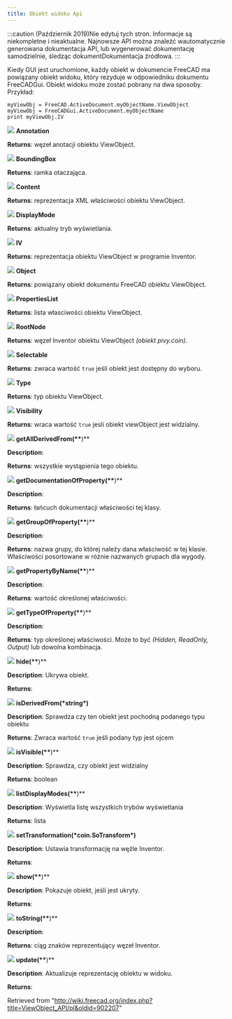 ```yaml
---
title: Obiekt widoku Api
---
```


:::caution
(Październik 2019)Nie edytuj tych stron. Informacje są niekompletne i nieaktualne. Najnowsze API można znaleźć wautomatycznie generowana dokumentacja API, lub wygenerować dokumentację samodzielnie, śledząc dokumentDokumentacja źródłowa.
:::

Kiedy GUI jest uruchomione, każdy obiekt w dokumencie FreeCAD ma powiązany obiekt widoku, który rezyduje w odpowiedniku dokumentu FreeCADGui. Obiekt widoku może zostać pobrany na dwa sposoby. Przykład:

```
myViewObj = FreeCAD.ActiveDocument.myObjectName.ViewObject
myViewObj = FreeCADGui.ActiveDocument.myObjectName
print myViewObj.IV

```

![](/images/Property.png) **Annotation**

**Returns**: węzeł anotacji obiektu ViewObject.

![](/images/Property.png) **BoundingBox**

**Returns**: ramka otaczająca.

![](/images/Property.png) **Content**

**Returns**: reprezentacja XML właściwości obiektu ViewObject.

![](/images/Property.png) **DisplayMode**

**Returns**: aktualny tryb wyświetlania.

![](/images/Property.png) **IV**

**Returns**: reprezentacja obiektu ViewObject w programie Inventor.

![](/images/Property.png) **Object**

**Returns**: powiązany obiekt dokumentu FreeCAD obiektu ViewObject.

![](/images/Property.png) **PropertiesList**

**Returns**: lista własciwości obiektu ViewObject.

![](/images/Property.png) **RootNode**

**Returns**: węzeł Inventor obiektu ViewObject _(obiekt pivy.coin)_.

![](/images/Property.png) **Selectable**

**Returns**: zwraca wartość `true` jeśli obiekt jest dostępny do wyboru.

![](/images/Property.png) **Type**

**Returns**: typ obiektu ViewObject.

![](/images/Property.png) **Visibility**

**Returns**: wraca wartość `true` jesli obiekt viewObject jest widzialny.

![](/images/Method.png) **getAllDerivedFrom(\*\***)\*\*

**Description**:

**Returns**: wszystkie wystąpienia tego obiektu.

![](/images/Method.png) **getDocumentationOfProperty(\*\***)\*\*

**Description**:

**Returns**: łańcuch dokumentacji właściwości tej klasy.

![](/images/Method.png) **getGroupOfProperty(\*\***)\*\*

**Description**:

**Returns**: nazwa grupy, do której należy dana właściwość w tej klasie. Właściwości posortowane w różnie nazwanych grupach dla wygody.

![](/images/Method.png) **getPropertyByName(\*\***)\*\*

**Description**:

**Returns**: wartość określonej właściwości.

![](/images/Method.png) **getTypeOfProperty(\*\***)\*\*

**Description**:

**Returns**: typ określonej właściwości. Może to być _(Hidden, ReadOnly, Output)_ lub dowolna kombinacja.

![](/images/Method.png) **hide(\*\***)\*\*

**Description**: Ukrywa obiekt.

**Returns**:

![](/images/Method.png) **isDerivedFrom(\***string**\*)**

**Description**: Sprawdza czy ten obiekt jest pochodną podanego typu obiektu

**Returns**: Zwraca wartość `true` jeśli podany typ jest ojcem

![](/images/Method.png) **isVisible(\*\***)\*\*

**Description**: Sprawdza, czy obiekt jest widzialny

**Returns**: boolean

![](/images/Method.png) **listDisplayModes(\*\***)\*\*

**Description**: Wyświetla listę wszystkich trybów wyświetlania

**Returns**: lista

![](/images/Method.png) **setTransformation(\***coin.SoTransform**\*)**

**Description**: Ustawia transformację na węźle Inventor.

**Returns**:

![](/images/Method.png) **show(\*\***)\*\*

**Description**: Pokazuje obiekt, jeśli jest ukryty.

**Returns**:

![](/images/Method.png) **toString(\*\***)\*\*

**Description**:

**Returns**: ciąg znaków reprezentujący węzeł Inventor.

![](/images/Method.png) **update(\*\***)\*\*

**Description**: Aktualizuje reprezentację obiektu w widoku.

**Returns**:

Retrieved from "<http://wiki.freecad.org/index.php?title=ViewObject_API/pl&oldid=902207>"
